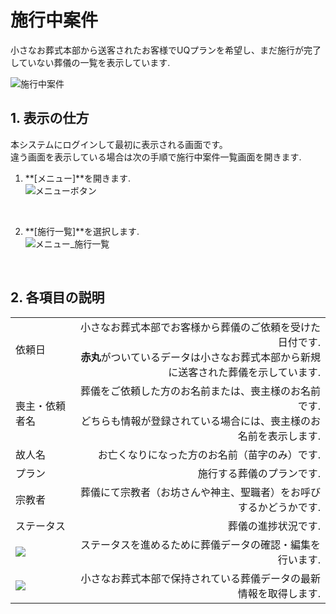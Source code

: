 # 施行中案件

小さなお葬式本部から送客されたお客様でUQプランを希望し、まだ施行が完了していない葬儀の一覧を表示しています.

 ![施行中案件](../asset/image/funeral_list/funeral_list_yet.png)
<br>

## 1. 表示の仕方  
本システムにログインして最初に表示される画面です。  
違う画面を表示している場合は次の手順で施行中案件一覧画面を開きます.   

1. **[メニュー]**を開きます.   
 ![メニューボタン](../asset/image/funeral_list/menu_button.png)
<br>

2. **[施行一覧]**を選択します.  
 ![メニュー_施行一覧](../asset/image/funeral_list/menu_select_funeral_list.png)
<br>
  

  
## 2. 各項目の説明

|||
|:---------|------------------:|
|依頼日|小さなお葬式本部でお客様から葬儀のご依頼を受けた日付です.<br>**赤丸**がついているデータは小さなお葬式本部から新規に送客された葬儀を示しています.|
|喪主・依頼者名|葬儀をご依頼した方のお名前または、喪主様のお名前です.<br>どちらも情報が登録されている場合には、喪主様のお名前を表示します.|
|故人名|お亡くなりになった方のお名前（苗字のみ）です.|
|プラン|施行する葬儀のプランです.|
|宗教者|葬儀にて宗教者（お坊さんや神主、聖職者）をお呼びするかどうかです.|
|ステータス|葬儀の進捗状況です.|
|<img src="../asset/image/funeral_list/icon_edit.png">|ステータスを進めるために葬儀データの確認・編集を行います.|
|<img src="../asset/image/funeral_list/icon_refresh.png">|小さなお葬式本部で保持されている葬儀データの最新情報を取得します.|
